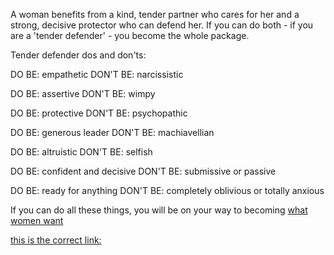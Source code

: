 A woman benefits from a kind, tender partner who cares for her and a strong, decisive protector who can defend her.
If you can do both - if you are a 'tender defender' - you become the whole package. 

Tender defender dos and don'ts:

DO BE: empathetic
DON'T BE: narcissistic

DO BE: assertive
DON'T BE: wimpy

DO BE: protective
DON'T BE: psychopathic

DO BE: generous leader
DON'T BE: machiavellian

DO BE: altruistic
DON'T BE: selfish

DO BE: confident and decisive
DON'T BE: submissive or passive

DO BE: ready for anything
DON'T BE: completely oblivious or totally anxious

If you can do all these things, you will be on your way to becoming 
[what women want](http://google.com)

[this is the correct link:](http://www.goodreads.com/book/show/24396873-mate)